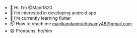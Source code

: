 - 👋 Hi, I’m @Mani1820
- 👀 I’m interested in developing android app 
- 🌱 I’m currently learning flutter
- 📫 How to reach me manikandanmuthusamy48@gmail.com
- 😄 Pronouns: he/him 

<!---
Mani1820/Mani1820 is a ✨ special ✨ repository because its `README.md` (this file) appears on your GitHub profile.
You can click the Preview link to take a look at your changes.
--->
